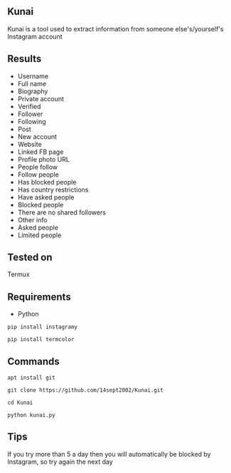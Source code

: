 Kunai
----
Kunai is a tool used to extract information from someone else's/yourself's Instagram account

Results
----
* Username
* Full name
* Biography
* Private account
* Verified
* Follower
* Following
* Post
* New account
* Website
* Linked FB page
* Profile photo URL
* People follow
* Follow people
* Has blocked people
* Has country restrictions
* Have asked people
* Blocked people
* There are no shared followers
* Other info
* Asked people
* Limited people

Tested on
----
Termux

Requirements
----
* Python

`pip install instagramy`

`pip install termcolor`

Commands
----
`apt install git`

`git clone https://github.com/14sept2002/Kunai.git`

`cd Kunai`

`python kunai.py`

Tips
----
If you try more than 5 a day then you will automatically be blocked by Instagram, so try again the next day
